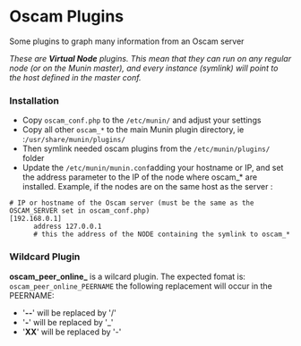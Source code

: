 # Oscam Plugins

Some plugins to graph many information from an Oscam server

*These are **Virtual Node** plugins. This mean that they can run on any regular node (or on the Munin master), and every instance (symlink) will point to the host defined in the master conf.*


### Installation
- Copy ```oscam_conf.php``` to the ```/etc/munin/``` and adjust your settings
- Copy all other ```oscam_*``` to the main Munin plugin directory, ie :```/usr/share/munin/plugins/```
- Then symlink needed oscam plugins from the ```/etc/munin/plugins/``` folder
- Update the ```/etc/munin/munin.conf```adding your hostname or IP, and set the address parameter to the IP of the node where oscam_* are installed. Example, if the nodes are on the same host as the server :

```
# IP or hostname of the Oscam server (must be the same as the OSCAM_SERVER set in oscam_conf.php)
[192.168.0.1]
      address 127.0.0.1
      # this the address of the NODE containing the symlink to oscam_*
````


### Wildcard Plugin
**oscam_peer_online_** is a wilcard plugin. The expected fomat is: ```oscam_peer_online_PEERNAME``` 
the following  replacement will occur in the PEERNAME:
- '**--**' will be replaced by '/'
- '**-**' will be replaced by '_'
- '**XX**' will be replaced by '-'
